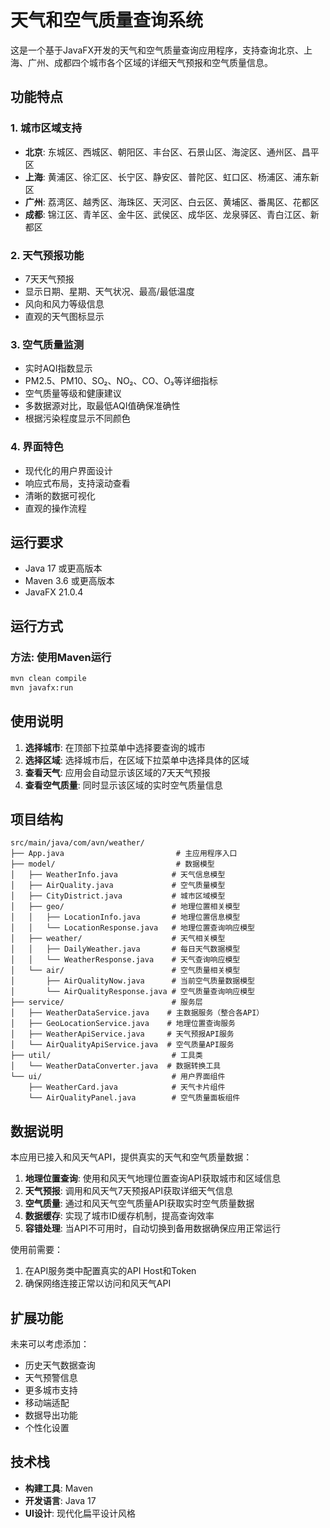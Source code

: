 # 天气和空气质量查询系统

这是一个基于JavaFX开发的天气和空气质量查询应用程序，支持查询北京、上海、广州、成都四个城市各个区域的详细天气预报和空气质量信息。

## 功能特点

### 1. 城市区域支持
- **北京**: 东城区、西城区、朝阳区、丰台区、石景山区、海淀区、通州区、昌平区
- **上海**: 黄浦区、徐汇区、长宁区、静安区、普陀区、虹口区、杨浦区、浦东新区
- **广州**: 荔湾区、越秀区、海珠区、天河区、白云区、黄埔区、番禺区、花都区
- **成都**: 锦江区、青羊区、金牛区、武侯区、成华区、龙泉驿区、青白江区、新都区

### 2. 天气预报功能
- 7天天气预报
- 显示日期、星期、天气状况、最高/最低温度
- 风向和风力等级信息
- 直观的天气图标显示

### 3. 空气质量监测
- 实时AQI指数显示
- PM2.5、PM10、SO₂、NO₂、CO、O₃等详细指标
- 空气质量等级和健康建议
- 多数据源对比，取最低AQI值确保准确性
- 根据污染程度显示不同颜色

### 4. 界面特色
- 现代化的用户界面设计
- 响应式布局，支持滚动查看
- 清晰的数据可视化
- 直观的操作流程

## 运行要求

- Java 17 或更高版本
- Maven 3.6 或更高版本
- JavaFX 21.0.4

## 运行方式

### 方法: 使用Maven运行
```bash
mvn clean compile
mvn javafx:run
```
## 使用说明

1. **选择城市**: 在顶部下拉菜单中选择要查询的城市
2. **选择区域**: 选择城市后，在区域下拉菜单中选择具体的区域
3. **查看天气**: 应用会自动显示该区域的7天天气预报
4. **查看空气质量**: 同时显示该区域的实时空气质量信息

## 项目结构

```
src/main/java/com/avn/weather/
├── App.java                         # 主应用程序入口
├── model/                           # 数据模型
│   ├── WeatherInfo.java            # 天气信息模型
│   ├── AirQuality.java             # 空气质量模型
│   ├── CityDistrict.java           # 城市区域模型
│   ├── geo/                        # 地理位置相关模型
│   │   ├── LocationInfo.java       # 地理位置信息模型
│   │   └── LocationResponse.java   # 地理位置查询响应模型
│   ├── weather/                    # 天气相关模型
│   │   ├── DailyWeather.java       # 每日天气数据模型
│   │   └── WeatherResponse.java    # 天气查询响应模型
│   └── air/                        # 空气质量相关模型
│       ├── AirQualityNow.java      # 当前空气质量数据模型
│       └── AirQualityResponse.java # 空气质量查询响应模型
├── service/                        # 服务层
│   ├── WeatherDataService.java    # 主数据服务（整合各API）
│   ├── GeoLocationService.java    # 地理位置查询服务
│   ├── WeatherApiService.java     # 天气预报API服务
│   └── AirQualityApiService.java  # 空气质量API服务
├── util/                           # 工具类
│   └── WeatherDataConverter.java  # 数据转换工具
└── ui/                             # 用户界面组件
    ├── WeatherCard.java            # 天气卡片组件
    └── AirQualityPanel.java        # 空气质量面板组件
```

## 数据说明

本应用已接入和风天气API，提供真实的天气和空气质量数据：
1. **地理位置查询**: 使用和风天气地理位置查询API获取城市和区域信息
2. **天气预报**: 调用和风天气7天预报API获取详细天气信息
3. **空气质量**: 通过和风天气空气质量API获取实时空气质量数据
4. **数据缓存**: 实现了城市ID缓存机制，提高查询效率
5. **容错处理**: 当API不可用时，自动切换到备用数据确保应用正常运行

使用前需要：
1. 在API服务类中配置真实的API Host和Token
2. 确保网络连接正常以访问和风天气API

## 扩展功能

未来可以考虑添加：
- 历史天气数据查询
- 天气预警信息
- 更多城市支持
- 移动端适配
- 数据导出功能
- 个性化设置

## 技术栈

- **构建工具**: Maven
- **开发语言**: Java 17
- **UI设计**: 现代化扁平设计风格